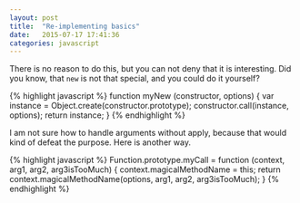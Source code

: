 ```yaml
---
layout: post
title:  "Re-implementing basics"
date:   2015-07-17 17:41:36
categories: javascript
---
```

There is no reason to do this, but you can not deny that it is interesting.
Did you know, that `new` is not that special, and you could do it yourself?

{% highlight javascript %}
function myNew (constructor, options) {
    var instance = Object.create(constructor.prototype);
    constructor.call(instance, options);
    return instance;
}
{% endhighlight %}

I am not sure how to handle arguments without apply, because that would kind of defeat the purpose. Here is another way.

{% highlight javascript %}
Function.prototype.myCall = function (context, arg1, arg2, arg3isTooMuch) {
    context.magicalMethodName = this;
    return context.magicalMethodName(options, arg1, arg2, arg3isTooMuch);
}
{% endhighlight %}
